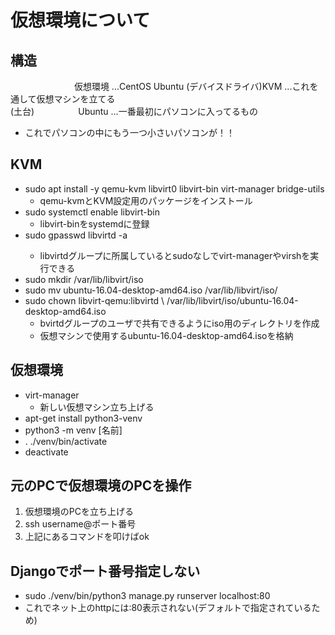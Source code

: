# 仮想環境について

## 構造
　　　　　　　 仮想環境 ...CentOS Ubuntu 
(デバイスドライバ)KVM   ...これを通して仮想マシンを立てる  
(土台)　　　　　Ubuntu  ...一番最初にパソコンに入ってるもの  
- これでパソコンの中にもう一つ小さいパソコンが！！

## KVM
- sudo apt install -y qemu-kvm libvirt0 libvirt-bin virt-manager bridge-utils
	- qemu-kvmとKVM設定用のパッケージをインストール
- sudo systemctl enable libvirt-bin
	- libvirt-binをsystemdに登録
- sudo gpasswd libvirtd -a <username>
	- libvirtdグループに所属しているとsudoなしでvirt-managerやvirshを実行できる
- sudo mkdir /var/lib/libvirt/iso
- sudo mv ubuntu-16.04-desktop-amd64.iso /var/lib/libvirt/iso/
- sudo chown libvirt-qemu:libvirtd \ /var/lib/libvirt/iso/ubuntu-16.04-desktop-amd64.iso
	- bvirtdグループのユーザで共有できるようにiso用のディレクトリを作成
	- 仮想マシンで使用するubuntu-16.04-desktop-amd64.isoを格納

## 仮想環境
- virt-manager
	- 新しい仮想マシン立ち上げる
- apt-get install python3-venv
- python3 -m venv [名前]
- . ./venv/bin/activate
- deactivate

## 元のPCで仮想環境のPCを操作
1. 仮想環境のPCを立ち上げる
2. ssh username@ポート番号
3. 上記にあるコマンドを叩けばok

## Djangoでポート番号指定しない
- sudo ./venv/bin/python3 manage.py runserver localhost:80
- これでネット上のhttpには:80表示されない(デフォルトで指定されているため)

